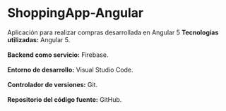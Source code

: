 # ShoppingApp-Angular
Aplicación para realizar compras desarrollada en Angular 5
**Tecnologías utilizadas:** Angular 5.<br><br>
**Backend como servicio:** Firebase.<br><br>
**Entorno de desarrollo:** Visual Studio Code.<br><br>
**Controlador de versiones:** Git.<br><br>
**Repositorio del código fuente:** GitHub.
